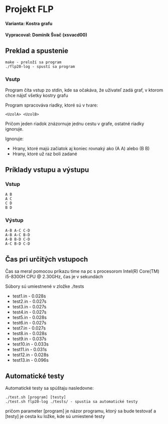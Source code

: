 # Projekt FLP
#### Varianta: Kostra grafu
#### Vypracoval: Dominik Švač (xsvacd00)

## Preklad a spustenie

```
make - preloží sa program
./flp20-log - spustí sa program
```

### Vsutp
Program číta vstup zo stdin, kde sa očakáva, že uživateľ zadá graf, v ktorom chce nájsť všetky kostry grafu

Program spracováva riadky, ktoré sú v tvare:
```
<UzolA> <UzolB> 
```
Pričom jeden riadok znázornuje jednu cestu v grafe, ostatné riadky ignoruje.

Ignoruje:
* Hrany, ktoré majú začiatok aj koniec rovnaký ako (A A) alebo (B B)
* Hrany, ktoré už raz boli zadané
## Príklady vstupu a výstupu
### Vstup
```
A B
A C
C D
B D
```

### Výstup
```
A-B A-C C-D
A-B A-C B-D
A-B B-D C-D
A-C B-D C-D

```

## Čas pri určitých vstupoch
Čas sa meral pomocou príkazu time na pc s procesorom Intel(R) Core(TM) i5-8300H CPU @ 2.30GHz, čas je v sekundách

Súbory sú umiestnené v zložke ./tests 
* test1.in - 0.028s
* test2.in - 0.027s
* test3.in - 0.027s
* test4.in - 0.027s
* test5.in - 0.028s
* test6.in - 0.027s
* test7.in - 0.027s
* test8.in - 0.028s
* test9.in - 0.037s
* test10.in - 0.033s
* test11.in - 0.031s
* test12.in - 0.028s
* test13.in - 0.096s

## Automatické testy
Automatické testy sa spúštaju nasledovne:

```
./test.sh [program] [testy]
./test.sh flp20-log ./tests/ - spustia sa automatické testy
```
pričom parameter [program] je názor programu, ktorý sa bude testovať a [testy] je cesta ku ložke, kde sú umiestené testy